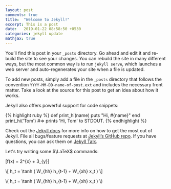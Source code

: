 ```yaml
---
layout: post
comments: true
title:  "Welcome to Jekyll!"
excerpt: This is a post
date:   2019-01-22 08:58:50 +0530
categories: jekyll update
mathjax: true
---
```


You’ll find this post in your `_posts` directory. Go ahead and edit it and re-build the site to see your changes. You can rebuild the site in many different ways, but the most common way is to run `jekyll serve`, which launches a web server and auto-regenerates your site when a file is updated.

To add new posts, simply add a file in the `_posts` directory that follows the convention `YYYY-MM-DD-name-of-post.ext` and includes the necessary front matter. Take a look at the source for this post to get an idea about how it works.

Jekyll also offers powerful support for code snippets:

{% highlight ruby %}
def print_hi(name)
  puts "Hi, #{name}"
end
print_hi('Tom')
#=> prints 'Hi, Tom' to STDOUT.
{% endhighlight %}

Check out the [Jekyll docs][jekyll-docs] for more info on how to get the most out of Jekyll. File all bugs/feature requests at [Jekyll’s GitHub repo][jekyll-gh]. If you have questions, you can ask them on [Jekyll Talk][jekyll-talk].

Let's try writing some $\LaTeX$ commands: 

\[f(x) = 2^{x} + 3_{y}\]

\\[ h\_t = \tanh ( W\_{hh} h\_{t-1} + W\_{xh} x\_t ) \\]

\\( h\_t = \tanh ( W\_{hh} h\_{t-1} + W\_{xh} x\_t ) \\)

[jekyll-docs]: https://jekyllrb.com/docs/home
[jekyll-gh]:   https://github.com/jekyll/jekyll
[jekyll-talk]: https://talk.jekyllrb.com/
